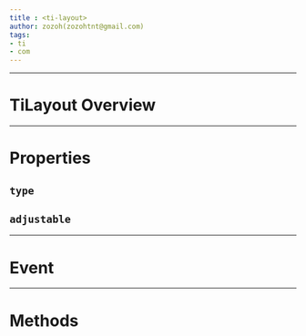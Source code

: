 ```yaml
---
title : <ti-layout>
author: zozoh(zozohtnt@gmail.com)
tags:
- ti
- com
---
```


-------------------------------------------------
# TiLayout Overview

-------------------------------------------------
# Properties

## `type`

## `adjustable`

-------------------------------------------------
# Event

-------------------------------------------------
# Methods

